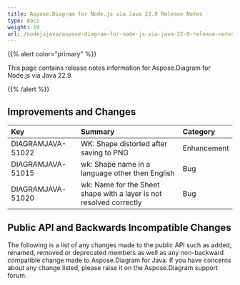 ```yaml
---
title: Aspose.Diagram for Node.js via Java 22.9 Release Notes
type: docs
weight: 19
url: /nodejsjava/aspose-diagram-for-node-js-via-java-22-9-release-notes/
---
```


{{% alert color="primary" %}}

This page contains release notes information for Aspose.Diagram for Node.js via Java 22.9.

{{% /alert %}}
## **Improvements and Changes** ##

|**Key**|**Summary**|**Category**|
| :- | :- | :- |
|DIAGRAMJAVA-51022|WK: Shape distorted after saving to PNG|Enhancement|
|DIAGRAMJAVA-51015|wk: Shape name in a language other then English|Bug|
|DIAGRAMJAVA-51020|wk: Name for the Sheet shape with a layer is not resolved correctly|Bug|

## **Public API and Backwards Incompatible Changes**
The following is a list of any changes made to the public API such as added, renamed, removed or deprecated members as well as any non-backward compatible change made to Aspose.Diagram for Java. If you have concerns about any change listed, please raise it on the Aspose.Diagram support forum.

